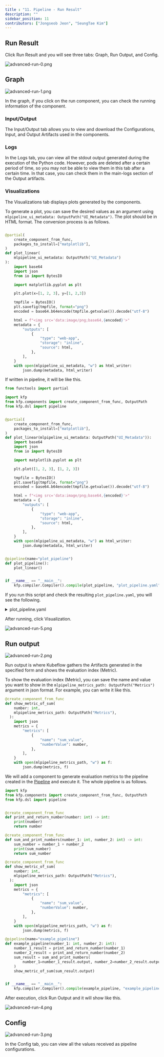 ```yaml
---
title : "11. Pipeline - Run Result"
description: ""
sidebar_position: 11
contributors: ["Jongseob Jeon", "SeungTae Kim"]
---
```



## Run Result

Click Run Result and you will see three tabs:
Graph, Run Output, and Config.

![advanced-run-0.png](./img/advanced-run-0.png)

## Graph

![advanced-run-1.png](./img/advanced-run-1.png)

In the graph, if you click on the run component, you can check the running information of the component.

### Input/Output

The Input/Output tab allows you to view and download the Configurations, Input, and Output Artifacts used in the components.

### Logs

In the Logs tab, you can view all the stdout output generated during the execution of the Python code.
However, pods are deleted after a certain period of time, so you may not be able to view them in this tab after a certain time.
In that case, you can check them in the main-logs section of the Output artifacts.

### Visualizations

The Visualizations tab displays plots generated by the components.

To generate a plot, you can save the desired values as an argument using `mlpipeline_ui_metadata: OutputPath("UI_Metadata")`. The plot should be in HTML format.
The conversion process is as follows.

```python

@partial(
    create_component_from_func,
    packages_to_install=["matplotlib"],
)
def plot_linear(
    mlpipeline_ui_metadata: OutputPath("UI_Metadata")
):
    import base64
    import json
    from io import BytesIO

    import matplotlib.pyplot as plt

    plt.plot(x=[1, 2, 3], y=[1, 2,3])

    tmpfile = BytesIO()
    plt.savefig(tmpfile, format="png")
    encoded = base64.b64encode(tmpfile.getvalue()).decode("utf-8")

    html = f"<img src='data:image/png;base64,{encoded}'>"
    metadata = {
        "outputs": [
            {
                "type": "web-app",
                "storage": "inline",
                "source": html,
            },
        ],
    }
    with open(mlpipeline_ui_metadata, "w") as html_writer:
        json.dump(metadata, html_writer)
```

If written in pipeline, it will be like this.

```python
from functools import partial

import kfp
from kfp.components import create_component_from_func, OutputPath
from kfp.dsl import pipeline


@partial(
    create_component_from_func,
    packages_to_install=["matplotlib"],
)
def plot_linear(mlpipeline_ui_metadata: OutputPath("UI_Metadata")):
    import base64
    import json
    from io import BytesIO

    import matplotlib.pyplot as plt

    plt.plot([1, 2, 3], [1, 2, 3])

    tmpfile = BytesIO()
    plt.savefig(tmpfile, format="png")
    encoded = base64.b64encode(tmpfile.getvalue()).decode("utf-8")

    html = f"<img src='data:image/png;base64,{encoded}'>"
    metadata = {
        "outputs": [
            {
                "type": "web-app",
                "storage": "inline",
                "source": html,
            },
        ],
    }
    with open(mlpipeline_ui_metadata, "w") as html_writer:
        json.dump(metadata, html_writer)


@pipeline(name="plot_pipeline")
def plot_pipeline():
    plot_linear()


if __name__ == "__main__":
    kfp.compiler.Compiler().compile(plot_pipeline, "plot_pipeline.yaml")
```

If you run this script and check the resulting `plot_pipeline.yaml`, you will see the following.

<p>
  <details>
    <summary>plot_pipeline.yaml</summary>

```text
apiVersion: argoproj.io/v1alpha1
kind: Workflow
metadata:
  generateName: plot-pipeline-
  annotations: {pipelines.kubeflow.org/kfp_sdk_version: 1.8.9, pipelines.kubeflow.org/pipeline_compilation_time: '2
022-01-17T13:31:32.963214',
    pipelines.kubeflow.org/pipeline_spec: '{"name": "plot_pipeline"}'}
  labels: {pipelines.kubeflow.org/kfp_sdk_version: 1.8.9}
spec:
  entrypoint: plot-pipeline
  templates:
  - name: plot-linear
    container:
      args: [--mlpipeline-ui-metadata, /tmp/outputs/mlpipeline_ui_metadata/data]
      command:
      - sh
      - -c
      - (PIP_DISABLE_PIP_VERSION_CHECK=1 python3 -m pip install --quiet --no-warn-script-location
        'matplotlib' || PIP_DISABLE_PIP_VERSION_CHECK=1 python3 -m pip install --quiet
        --no-warn-script-location 'matplotlib' --user) && "$0" "$@"
      - sh
      - -ec
      - |
        program_path=$(mktemp)
        printf "%s" "$0" > "$program_path"
        python3 -u "$program_path" "$@"
      - |
        def _make_parent_dirs_and_return_path(file_path: str):
            import os
            os.makedirs(os.path.dirname(file_path), exist_ok=True)
            return file_path
        def plot_linear(mlpipeline_ui_metadata):
            import base64
            import json
            from io import BytesIO
            import matplotlib.pyplot as plt
            plt.plot([1, 2, 3], [1, 2, 3])
            tmpfile = BytesIO()
            plt.savefig(tmpfile, format="png")
            encoded = base64.b64encode(tmpfile.getvalue()).decode("utf-8")
            html = f"<img src='data:image/png;base64,{encoded}'>"
            metadata = {
                "outputs": [
                    {
                        "type": "web-app",
                        "storage": "inline",
                        "source": html,
                    },
                ],
            }
            with open(mlpipeline_ui_metadata, "w") as html_writer:
                json.dump(metadata, html_writer)

        import argparse
        _parser = argparse.ArgumentParser(prog='Plot linear', description='')
        _parser.add_argument("--mlpipeline-ui-metadata", dest="mlpipeline_ui_metadata", type=_make_parent_dirs_and_return_path, required=True, default=argparse.SUPPRESS)
        _parsed_args = vars(_parser.parse_args())
        _outputs = plot_linear(**_parsed_args)
      image: python:3.7
    outputs:
      artifacts:
      - {name: mlpipeline-ui-metadata, path: /tmp/outputs/mlpipeline_ui_metadata/data}
    metadata:
      labels:
        pipelines.kubeflow.org/kfp_sdk_version: 1.8.9
        pipelines.kubeflow.org/pipeline-sdk-type: kfp
        pipelines.kubeflow.org/enable_caching: "true"
      annotations: {pipelines.kubeflow.org/component_spec: '{"implementation": {"container":
          {"args": ["--mlpipeline-ui-metadata", {"outputPath": "mlpipeline_ui_metadata"}],
          "command": ["sh", "-c", "(PIP_DISABLE_PIP_VERSION_CHECK=1 python3 -m pip
          install --quiet --no-warn-script-location ''matplotlib'' || PIP_DISABLE_PIP_VERSION_CHECK=1
          python3 -m pip install --quiet --no-warn-script-location ''matplotlib''
          --user) && \"$0\" \"$@\"", "sh", "-ec", "program_path=$(mktemp)\nprintf
          \"%s\" \"$0\" > \"$program_path\"\npython3 -u \"$program_path\" \"$@\"\n",
          "def _make_parent_dirs_and_return_path(file_path: str):\n    import os\n    os.makedirs(os.path.dirname(file_path),
          exist_ok=True)\n    return file_path\n\ndef plot_linear(mlpipeline_ui_metadata):\n    import
          base64\n    import json\n    from io import BytesIO\n\n    import matplotlib.pyplot
          as plt\n\n    plt.plot([1, 2, 3], [1, 2, 3])\n\n    tmpfile = BytesIO()\n    plt.savefig(tmpfile,
          format=\"png\")\n    encoded = base64.b64encode(tmpfile.getvalue()).decode(\"utf-8\")\n\n    html
          = f\"<img src=''data:image/png;base64,{encoded}''>\"\n    metadata = {\n        \"outputs\":
          [\n            {\n                \"type\": \"web-app\",\n                \"storage\":
          \"inline\",\n                \"source\": html,\n            },\n        ],\n    }\n    with
          open(mlpipeline_ui_metadata, \"w\") as html_writer:\n        json.dump(metadata,
          html_writer)\n\nimport argparse\n_parser = argparse.ArgumentParser(prog=''Plot
          linear'', description='''')\n_parser.add_argument(\"--mlpipeline-ui-metadata\",
          dest=\"mlpipeline_ui_metadata\", type=_make_parent_dirs_and_return_path,
          required=True, default=argparse.SUPPRESS)\n_parsed_args = vars(_parser.parse_args())\n\n_outputs
          = plot_linear(**_parsed_args)\n"], "image": "python:3.7"}}, "name": "Plot
          linear", "outputs": [{"name": "mlpipeline_ui_metadata", "type": "UI_Metadata"}]}',
        pipelines.kubeflow.org/component_ref: '{}'}
  - name: plot-pipeline
    dag:
      tasks:
      - {name: plot-linear, template: plot-linear}
  arguments:
    parameters: []
  serviceAccountName: pipeline-runner
```

  </details>
</p>

After running, click Visualization.

![advanced-run-5.png](./img/advanced-run-5.png)

## Run output

![advanced-run-2.png](./img/advanced-run-2.png)

Run output is where Kubeflow gathers the Artifacts generated in the specified form and shows the evaluation index (Metric).

To show the evaluation index (Metric), you can save the name and value you want to show in the `mlpipeline_metrics_path: OutputPath("Metrics")` argument in json format. For example, you can write it like this.

```python
@create_component_from_func
def show_metric_of_sum(
    number: int,
    mlpipeline_metrics_path: OutputPath("Metrics"),
  ):
    import json
    metrics = {
        "metrics": [
            {
                "name": "sum_value",
                "numberValue": number,
            },
        ],
    }
    with open(mlpipeline_metrics_path, "w") as f:
        json.dump(metrics, f)
```

We will add a component to generate evaluation metrics to the pipeline created in the [Pipeline](../kubeflow/basic-pipeline.md) and execute it. The whole pipeline is as follows.

```python
import kfp
from kfp.components import create_component_from_func, OutputPath
from kfp.dsl import pipeline


@create_component_from_func
def print_and_return_number(number: int) -> int:
    print(number)
    return number

@create_component_from_func
def sum_and_print_numbers(number_1: int, number_2: int) -> int:
    sum_number = number_1 + number_2
    print(sum_number)
    return sum_number

@create_component_from_func
def show_metric_of_sum(
    number: int,
    mlpipeline_metrics_path: OutputPath("Metrics"),
  ):
    import json
    metrics = {
        "metrics": [
            {
                "name": "sum_value",
                "numberValue": number,
            },
        ],
    }
    with open(mlpipeline_metrics_path, "w") as f:
        json.dump(metrics, f)

@pipeline(name="example_pipeline")
def example_pipeline(number_1: int, number_2: int):
    number_1_result = print_and_return_number(number_1)
    number_2_result = print_and_return_number(number_2)
    sum_result = sum_and_print_numbers(
        number_1=number_1_result.output, number_2=number_2_result.output
    )
    show_metric_of_sum(sum_result.output)


if __name__ == "__main__":
    kfp.compiler.Compiler().compile(example_pipeline, "example_pipeline.yaml")
```

After execution, click Run Output and it will show like this.

![advanced-run-4.png](./img/advanced-run-4.png)

## Config

![advanced-run-3.png](./img/advanced-run-3.png)

In the Config tab, you can view all the values received as pipeline configurations.
